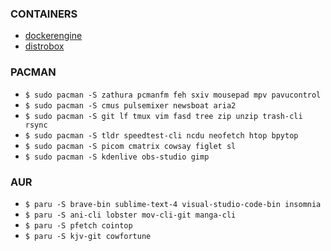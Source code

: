 ### CONTAINERS
* [dockerengine](https://docs.docker.com/engine/install/ubuntu/#install-using-the-repository)
* [distrobox](https://github.com/89luca89/distrobox#curl-or-wget)

### PACMAN
* `$ sudo pacman -S zathura pcmanfm feh sxiv mousepad mpv pavucontrol`
* `$ sudo pacman -S cmus pulsemixer newsboat aria2`
* `$ sudo pacman -S git lf tmux vim fasd tree zip unzip trash-cli rsync`
* `$ sudo pacman -S tldr speedtest-cli ncdu neofetch htop bpytop`
* `$ sudo pacman -S picom cmatrix cowsay figlet sl`
* `$ sudo pacman -S kdenlive obs-studio gimp`

### AUR
* `$ paru -S brave-bin sublime-text-4 visual-studio-code-bin insomnia`
* `$ paru -S ani-cli lobster mov-cli-git manga-cli`
* `$ paru -S pfetch cointop`
* `$ paru -S kjv-git cowfortune`